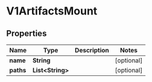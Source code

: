 

# V1ArtifactsMount


## Properties

| Name | Type | Description | Notes |
|------------ | ------------- | ------------- | -------------|
|**name** | **String** |  |  [optional] |
|**paths** | **List&lt;String&gt;** |  |  [optional] |



